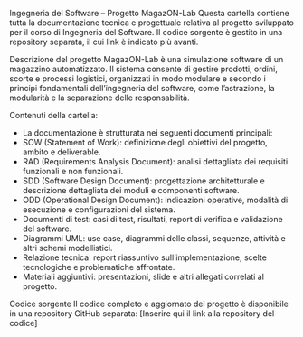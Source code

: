 Ingegneria del Software – Progetto MagazON-Lab
Questa cartella contiene tutta la documentazione tecnica e progettuale relativa al progetto sviluppato per il corso di Ingegneria del Software. Il codice sorgente è gestito in una repository separata, il cui link è indicato più avanti.

Descrizione del progetto
MagazON-Lab è una simulazione software di un magazzino automatizzato. Il sistema consente di gestire prodotti, ordini, scorte e processi logistici, organizzati in modo modulare e secondo i principi fondamentali dell’ingegneria del software, come l’astrazione, la modularità e la separazione delle responsabilità.

Contenuti della cartella:
- La documentazione è strutturata nei seguenti documenti principali:
- SOW (Statement of Work): definizione degli obiettivi del progetto, ambito e deliverable.
- RAD (Requirements Analysis Document): analisi dettagliata dei requisiti funzionali e non funzionali.
- SDD (Software Design Document): progettazione architetturale e descrizione dettagliata dei moduli e componenti software.
- ODD (Operational Design Document): indicazioni operative, modalità di esecuzione e configurazioni del sistema.
- Documenti di test: casi di test, risultati, report di verifica e validazione del software.
- Diagrammi UML: use case, diagrammi delle classi, sequenze, attività e altri schemi modellistici.
- Relazione tecnica: report riassuntivo sull’implementazione, scelte tecnologiche e problematiche affrontate.
- Materiali aggiuntivi: presentazioni, slide e altri allegati correlati al progetto.

Codice sorgente
Il codice completo e aggiornato del progetto è disponibile in una repository GitHub separata:
[Inserire qui il link alla repository del codice]
